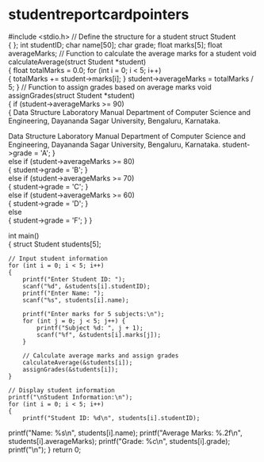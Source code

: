 # studentreportcardpointers
#include <stdio.h> 
// Define the structure for a student 
struct Student  
{ 
}; 
int studentID; 
char name[50]; 
char grade; 
float marks[5]; 
float averageMarks; 
// Function to calculate the average marks for a student 
void calculateAverage(struct Student *student)  
{ 
float totalMarks = 0.0; 
for (int i = 0; i < 5; i++)  
{ 
totalMarks += student->marks[i]; 
} 
student->averageMarks = totalMarks / 5; 
} 
// Function to assign grades based on average marks 
void assignGrades(struct Student *student)  
{ 
if (student->averageMarks >= 90)  
{ 
Data Structure Laboratory Manual 
Department of Computer Science and Engineering, Dayananda Sagar University, Bengaluru, 
Karnataka. 
 
  
Data Structure Laboratory Manual 
Department of Computer Science and Engineering, Dayananda Sagar University, Bengaluru, 
Karnataka. 
        student->grade = 'A'; 
    }  
    else if (student->averageMarks >= 80)  
    { 
        student->grade = 'B'; 
    }  
    else if (student->averageMarks >= 70)  
    { 
        student->grade = 'C'; 
    }  
    else if (student->averageMarks >= 60)  
    { 
        student->grade = 'D'; 
    }  
    else  
    { 
        student->grade = 'F'; 
    } 
} 
 
int main()  
{ 
    struct Student students[5]; 
 
    // Input student information 
    for (int i = 0; i < 5; i++)  
    { 
        printf("Enter Student ID: "); 
        scanf("%d", &students[i].studentID); 
        printf("Enter Name: "); 
        scanf("%s", students[i].name); 
 
        printf("Enter marks for 5 subjects:\n"); 
        for (int j = 0; j < 5; j++) { 
            printf("Subject %d: ", j + 1); 
            scanf("%f", &students[i].marks[j]); 
        } 
 
        // Calculate average marks and assign grades 
        calculateAverage(&students[i]); 
        assignGrades(&students[i]); 
    } 
 
    // Display student information 
    printf("\nStudent Information:\n"); 
    for (int i = 0; i < 5; i++)  
    { 
        printf("Student ID: %d\n", students[i].studentID); 
printf("Name: %s\n", students[i].name); 
printf("Average Marks: %.2f\n", students[i].averageMarks); 
printf("Grade: %c\n", students[i].grade); 
printf("\n"); 
} 
return 0;
